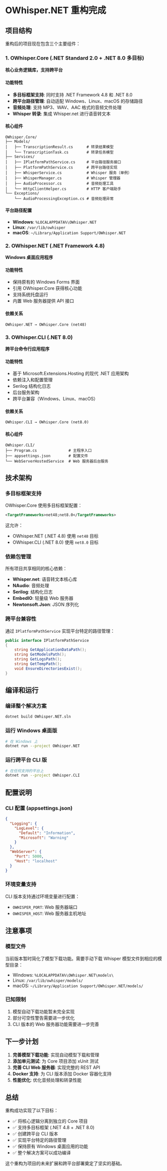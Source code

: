 # OWhisper.NET 重构完成

## 项目结构

重构后的项目现在包含三个主要组件：

### 1. OWhisper.Core (.NET Standard 2.0 + .NET 8.0 多目标)
**核心业务逻辑库，支持跨平台**

#### 功能特性
- **多目标框架支持**: 同时支持 .NET Framework 4.8 和 .NET 8.0
- **跨平台路径管理**: 自动适配 Windows、Linux、macOS 的存储路径
- **音频处理**: 支持 MP3、WAV、AAC 格式的音频文件处理
- **Whisper 转录**: 集成 Whisper.net 进行语音转文本

#### 核心组件
```
OWhisper.Core/
├── Models/
│   ├── TranscriptionResult.cs      # 转录结果模型
│   └── TranscriptionTask.cs        # 转录任务模型
├── Services/
│   ├── IPlatformPathService.cs     # 平台路径服务接口
│   ├── PlatformPathService.cs      # 跨平台路径实现
│   ├── WhisperService.cs           # Whisper 服务（单例）
│   ├── WhisperManager.cs           # Whisper 管理器
│   ├── AudioProcessor.cs           # 音频处理工具
│   └── HttpClientHelper.cs         # HTTP 客户端助手
└── Exceptions/
    └── AudioProcessingException.cs # 音频处理异常
```

#### 平台路径配置
- **Windows**: `%LOCALAPPDATA%\OWhisper.NET`
- **Linux**: `/var/lib/owhisper`
- **macOS**: `~/Library/Application Support/OWhisper.NET`

### 2. OWhisper.NET (.NET Framework 4.8)
**Windows 桌面应用程序**

#### 功能特性
- 保持原有的 Windows Forms 界面
- 引用 OWhisper.Core 获得核心功能
- 支持系统托盘运行
- 内置 Web 服务器提供 API 接口

#### 依赖关系
```
OWhisper.NET → OWhisper.Core (net48)
```

### 3. OWhisper.CLI (.NET 8.0)
**跨平台命令行应用程序**

#### 功能特性
- 基于 Microsoft.Extensions.Hosting 的现代 .NET 应用架构
- 依赖注入和配置管理
- Serilog 结构化日志
- 后台服务架构
- 跨平台兼容（Windows、Linux、macOS）

#### 依赖关系
```
OWhisper.CLI → OWhisper.Core (net8.0)
```

#### 核心组件
```
OWhisper.CLI/
├── Program.cs              # 主程序入口
├── appsettings.json        # 配置文件
└── WebServerHostedService  # Web 服务器后台服务
```

## 技术架构

### 多目标框架支持
OWhisper.Core 使用多目标框架配置：
```xml
<TargetFrameworks>net48;net8.0</TargetFrameworks>
```

这允许：
- OWhisper.NET (.NET 4.8) 使用 `net48` 目标
- OWhisper.CLI (.NET 8.0) 使用 `net8.0` 目标

### 依赖包管理
所有项目共享相同的核心依赖：
- **Whisper.net**: 语音转文本核心库
- **NAudio**: 音频处理
- **Serilog**: 结构化日志
- **EmbedIO**: 轻量级 Web 服务器
- **Newtonsoft.Json**: JSON 序列化

### 跨平台兼容性
通过 `IPlatformPathService` 实现平台特定的路径管理：
```csharp
public interface IPlatformPathService
{
    string GetApplicationDataPath();
    string GetModelsPath();
    string GetLogsPath();
    string GetTempPath();
    void EnsureDirectoriesExist();
}
```

## 编译和运行

### 编译整个解决方案
```bash
dotnet build OWhisper.NET.sln
```

### 运行 Windows 桌面版
```bash
# 在 Windows 上
dotnet run --project OWhisper.NET
```

### 运行跨平台 CLI 版
```bash
# 在任何支持的平台上
dotnet run --project OWhisper.CLI
```

## 配置说明

### CLI 配置 (appsettings.json)
```json
{
  "Logging": {
    "LogLevel": {
      "Default": "Information",
      "Microsoft": "Warning"
    }
  },
  "WebServer": {
    "Port": 5000,
    "Host": "localhost"
  }
}
```

### 环境变量支持
CLI 版本支持通过环境变量进行配置：
- `OWHISPER_PORT`: Web 服务器端口
- `OWHISPER_HOST`: Web 服务器主机地址

## 注意事项

### 模型文件
当前版本暂时简化了模型下载功能。需要手动下载 Whisper 模型文件到相应的模型目录：
- Windows: `%LOCALAPPDATA%\OWhisper.NET\models\`
- Linux: `/var/lib/owhisper/models/`
- macOS: `~/Library/Application Support/OWhisper.NET/models/`

### 已知限制
1. 模型自动下载功能暂未完全实现
2. 部分可空性警告需要进一步优化
3. CLI 版本的 Web 服务器功能需要进一步完善

## 下一步计划

1. **完善模型下载功能**: 实现自动模型下载和管理
2. **添加单元测试**: 为 Core 项目添加 xUnit 测试
3. **完善 CLI Web 服务器**: 实现完整的 REST API
4. **Docker 支持**: 为 CLI 版本添加 Docker 容器化支持
5. **性能优化**: 优化音频处理和转录性能

## 总结

重构成功实现了以下目标：
- ✅ 将核心逻辑分离到独立的 Core 项目
- ✅ 支持多目标框架 (.NET 4.8 + .NET 8.0)
- ✅ 创建跨平台 CLI 版本
- ✅ 实现平台特定的路径管理
- ✅ 保持原有 Windows 桌面应用的功能
- ✅ 整个解决方案可以成功编译

这个重构为项目的未来扩展和跨平台部署奠定了坚实的基础。 